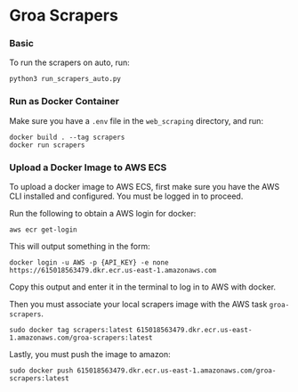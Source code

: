 # Groa Scrapers

### Basic

To run the scrapers on auto, run:
```
python3 run_scrapers_auto.py
```

### Run as Docker Container

Make sure you have a `.env` file in the `web_scraping` directory, and run:
```
docker build . --tag scrapers
docker run scrapers
```

### Upload a Docker Image to AWS ECS

To upload a docker image to AWS ECS, first make sure you have the AWS CLI installed and configured. You must be logged in to proceed.

Run the following to obtain a AWS login for docker:
```
aws ecr get-login
```

This will output something in the form:
```
docker login -u AWS -p {API_KEY} -e none https://615018563479.dkr.ecr.us-east-1.amazonaws.com
```
Copy this output and enter it in the terminal to log in to AWS with docker.

Then you must associate your local scrapers image with the AWS task `groa-scrapers`.
```
sudo docker tag scrapers:latest 615018563479.dkr.ecr.us-east-1.amazonaws.com/groa-scrapers:latest
```

Lastly, you must push the image to amazon:
```
sudo docker push 615018563479.dkr.ecr.us-east-1.amazonaws.com/groa-scrapers:latest
```
